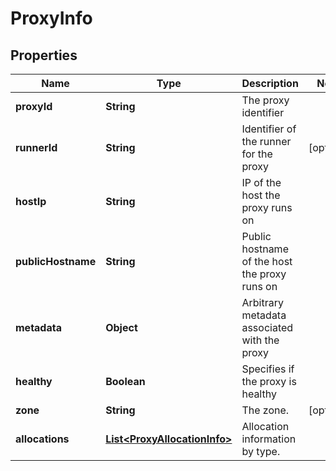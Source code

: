 # ProxyInfo

## Properties
Name | Type | Description | Notes
------------ | ------------- | ------------- | -------------
**proxyId** | **String** | The proxy identifier | 
**runnerId** | **String** | Identifier of the runner for the proxy |  [optional]
**hostIp** | **String** | IP of the host the proxy runs on | 
**publicHostname** | **String** | Public hostname of the host the proxy runs on | 
**metadata** | **Object** | Arbitrary metadata associated with the proxy | 
**healthy** | **Boolean** | Specifies if the proxy is healthy | 
**zone** | **String** | The zone. |  [optional]
**allocations** | [**List&lt;ProxyAllocationInfo&gt;**](ProxyAllocationInfo.md) | Allocation information by type. | 
